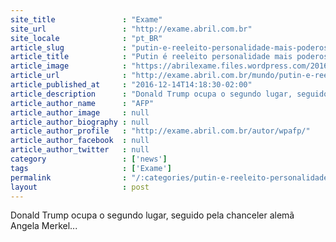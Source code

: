```yaml
---
site_title               : "Exame"
site_url                 : "http://exame.abril.com.br"
site_locale              : "pt_BR"
article_slug             : "putin-e-reeleito-personalidade-mais-poderosa-do-mundo-pela-forbes"
article_title            : "Putin é reeleito personalidade mais poderosa do mundo pela Forbes"
article_image            : "https://abrilexame.files.wordpress.com/2016/12/putin.gif?w=680"
article_url              : "http://exame.abril.com.br/mundo/putin-e-reeleito-personalidade-mais-poderosa-do-mundo-pela-forbes/"
article_published_at     : "2016-12-14T14:18:30-02:00"
article_description      : "Donald Trump ocupa o segundo lugar, seguido pela chanceler alemã Angela Merkel..."
article_author_name      : "AFP"
article_author_image     : null
article_author_biography : null
article_author_profile   : "http://exame.abril.com.br/autor/wpafp/"
article_author_facebook  : null
article_author_twitter   : null
category                 : ['news']
tags                     : ['Exame']
permalink                : "/:categories/putin-e-reeleito-personalidade-mais-poderosa-do-mundo-pela-forbes/"
layout                   : post
---
```


Donald Trump ocupa o segundo lugar, seguido pela chanceler alemã Angela Merkel...
